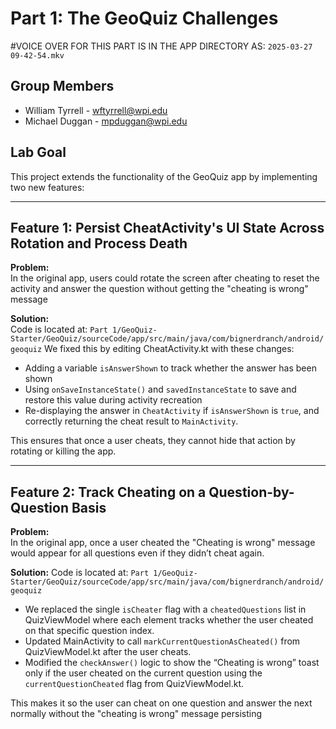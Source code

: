 # Part 1: The GeoQuiz Challenges


#VOICE OVER FOR THIS PART IS IN THE APP DIRECTORY AS: `2025-03-27 09-42-54.mkv`

## Group Members
- William Tyrrell - wftyrrell@wpi.edu
- Michael Duggan - mpduggan@wpi.edu

## Lab Goal
This project extends the functionality of the GeoQuiz app by implementing two new features:

---

## Feature 1: Persist CheatActivity's UI State Across Rotation and Process Death

**Problem:**  
In the original app, users could rotate the screen after cheating to reset the activity and answer the question without getting the 
"cheating is wrong" message

**Solution:**  
Code is located at: `Part 1/GeoQuiz-Starter/GeoQuiz/sourceCode/app/src/main/java/com/bignerdranch/android/geoquiz`
We fixed this by editing CheatActivity.kt with these changes:
- Adding a variable `isAnswerShown` to track whether the answer has been shown
- Using `onSaveInstanceState()` and `savedInstanceState` to save and restore this value during activity recreation
- Re-displaying the answer in `CheatActivity` if `isAnswerShown` is `true`, and correctly returning the cheat result to `MainActivity`.

This ensures that once a user cheats, they cannot hide that action by rotating or killing the app.

---

## Feature 2: Track Cheating on a Question-by-Question Basis

**Problem:**  
In the original app, once a user cheated the "Cheating is wrong" message would appear for all questions even if they didn’t cheat again.

**Solution:**
Code is located at: `Part 1/GeoQuiz-Starter/GeoQuiz/sourceCode/app/src/main/java/com/bignerdranch/android/geoquiz`
- We replaced the single `isCheater` flag with a `cheatedQuestions` list in QuizViewModel where each element tracks whether the user cheated on that specific question index.
- Updated MainActivity to call `markCurrentQuestionAsCheated()` from QuizViewModel.kt after the user cheats.
- Modified the `checkAnswer()` logic to show the “Cheating is wrong” toast only if the user cheated on the current question using the `currentQuestionCheated` flag from QuizViewModel.kt.

This makes it so the user can cheat on one question and answer the next normally without the "cheating is wrong" message persisting



